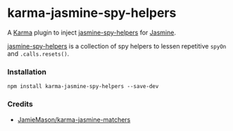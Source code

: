 # karma-jasmine-spy-helpers

A [Karma](http://karma-runner.github.io/) plugin to inject [jasmine-spy-helpers](https://github.com/geoffdutton/jasmine-spy-helpers) for [Jasmine](http://jasmine.github.io/).

[jasmine-spy-helpers](https://github.com/geoffdutton/jasmine-spy-helpers) is a collection of spy helpers to lessen repetitive `spyOn` and `.calls.resets()`.


### Installation

```
npm install karma-jasmine-spy-helpers --save-dev
```

### Credits
- [JamieMason/karma-jasmine-matchers](https://github.com/JamieMason/karma-jasmine-matchers)
